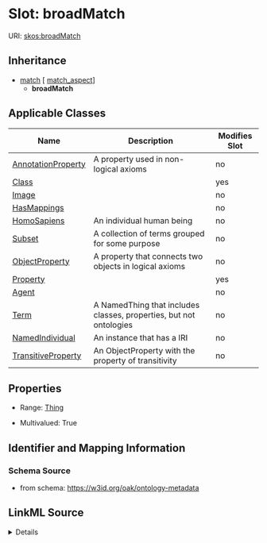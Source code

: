 

# Slot: broadMatch

URI: [skos:broadMatch](http://www.w3.org/2004/02/skos/core#broadMatch)




## Inheritance

* [match](match.md) [ [match_aspect](match_aspect.md)]
    * **broadMatch**






## Applicable Classes

| Name | Description | Modifies Slot |
| --- | --- | --- |
| [AnnotationProperty](AnnotationProperty.md) | A property used in non-logical axioms |  no  |
| [Class](Class.md) |  |  yes  |
| [Image](Image.md) |  |  no  |
| [HasMappings](HasMappings.md) |  |  no  |
| [HomoSapiens](HomoSapiens.md) | An individual human being |  no  |
| [Subset](Subset.md) | A collection of terms grouped for some purpose |  no  |
| [ObjectProperty](ObjectProperty.md) | A property that connects two objects in logical axioms |  no  |
| [Property](Property.md) |  |  yes  |
| [Agent](Agent.md) |  |  no  |
| [Term](Term.md) | A NamedThing that includes classes, properties, but not ontologies |  no  |
| [NamedIndividual](NamedIndividual.md) | An instance that has a IRI |  no  |
| [TransitiveProperty](TransitiveProperty.md) | An ObjectProperty with the property of transitivity |  no  |







## Properties

* Range: [Thing](Thing.md)

* Multivalued: True





## Identifier and Mapping Information







### Schema Source


* from schema: https://w3id.org/oak/ontology-metadata




## LinkML Source

<details>
```yaml
name: broadMatch
from_schema: https://w3id.org/oak/ontology-metadata
rank: 1000
is_a: match
slot_uri: skos:broadMatch
multivalued: true
alias: broadMatch
domain_of:
- HasMappings
range: Thing

```
</details>